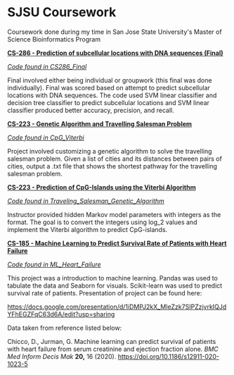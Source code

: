 # SJSU Coursework

Coursework done during my time in San Jose State University's Master of Science Bioinformatics Program

**<u>CS-286 - Prediction of subcellular locations with DNA sequences (Final)</u>**

[*Code found in CS286_Final*](https://github.com/tommytn97/SJSU_Coursework/blob/main/CS285_Final/TommyNguyen_CS286_final_submitted.ipynb)

Final involved either being individual or groupwork (this final was done individually). Final was scored based on attempt to predict subcellular locations with DNA sequences. The code used SVM linear classifier and decision tree classifier to predict subcellular locations and SVM linear classifier produced better accuracy, precision, and recall. 

**<u>CS-223 - Genetic Algorithm and Travelling Salesman Problem</u>**

[*Code found in CpG_Viterbi*](https://github.com/tommytn97/SJSU_Projects/blob/main/CpG_Viterbi/HidenMarkov.py)

Project involved customizing a genetic algorithm to solve the travelling salesman problem. Given a list of cities and its distances between pairs of cities, output a .txt file that shows the shortest pathway for the travelling salesman problem. 

**<u>CS-223 - Prediction of CpG-Islands using the Viterbi Algorithm</u>**

[*Code found in Traveling_Salesman_Genetic_Algorithm*](https://github.com/tommytn97/SJSU_Projects/blob/main/Traveling_Salesman_Genetic_Algorithm/TommyNguyen_GS_TS.py)

Instructor provided hidden Markov model parameters with integers as the format. The goal is to convert the integers using log_2 values and implement the  Viterbi algorithm to predict CpG-islands. 

**<u>CS-185 - Machine Learning to Predict Survival Rate of Patients with Heart Failure</u>**

[*Code found in ML_Heart_Failure*](https://github.com/tommytn97/SJSU_Projects/blob/main/ML_Heart_Failure/TommyNguyen_CS185_Project.ipynb)

This project was a introduction to machine learning. Pandas was used to tabulate the data and Seaborn for visuals. Scikit-learn was used to predict survival rate of patients. Presentation of project can be found here:

https://docs.google.com/presentation/d/1iDMPJ2kX_MleZzk7SIPZzjvrkIQJdYFhEGZFqC63d6A/edit?usp=sharing

Data taken from reference listed below:

Chicco, D., Jurman, G. Machine learning can predict survival of patients with heart failure from serum creatinine and ejection fraction alone. *BMC Med Inform Decis Mak* **20,** 16 (2020). https://doi.org/10.1186/s12911-020-1023-5
